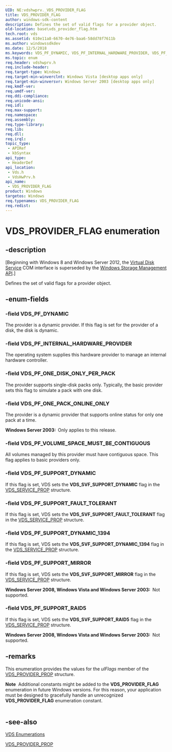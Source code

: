 ```yaml
---
UID: NE:vdshwprv._VDS_PROVIDER_FLAG
title: VDS_PROVIDER_FLAG
author: windows-sdk-content
description: Defines the set of valid flags for a provider object.
old-location: base\vds_provider_flag.htm
tech.root: vds
ms.assetid: 610e11a8-6670-4e76-baa6-58dd78f7611b
ms.author: windowssdkdev
ms.date: 12/5/2018
ms.keywords: VDS_PF_DYNAMIC, VDS_PF_INTERNAL_HARDWARE_PROVIDER, VDS_PF_ONE_DISK_ONLY_PER_PACK, VDS_PF_ONE_PACK_ONLINE_ONLY, VDS_PF_SUPPORT_DYNAMIC, VDS_PF_SUPPORT_DYNAMIC_1394, VDS_PF_SUPPORT_FAULT_TOLERANT, VDS_PF_SUPPORT_MIRROR, VDS_PF_SUPPORT_RAID5, VDS_PF_VOLUME_SPACE_MUST_BE_CONTIGUOUS, VDS_PROVIDER_FLAG, VDS_PROVIDER_FLAG enumeration [VDS], base.vds_provider_flag, vds/VDS_PF_DYNAMIC, vds/VDS_PF_INTERNAL_HARDWARE_PROVIDER, vds/VDS_PF_ONE_DISK_ONLY_PER_PACK, vds/VDS_PF_ONE_PACK_ONLINE_ONLY, vds/VDS_PF_SUPPORT_DYNAMIC, vds/VDS_PF_SUPPORT_DYNAMIC_1394, vds/VDS_PF_SUPPORT_FAULT_TOLERANT, vds/VDS_PF_SUPPORT_MIRROR, vds/VDS_PF_SUPPORT_RAID5, vds/VDS_PF_VOLUME_SPACE_MUST_BE_CONTIGUOUS, vds/VDS_PROVIDER_FLAG, vdshwprv/VDS_PF_DYNAMIC, vdshwprv/VDS_PF_INTERNAL_HARDWARE_PROVIDER, vdshwprv/VDS_PF_ONE_DISK_ONLY_PER_PACK, vdshwprv/VDS_PF_ONE_PACK_ONLINE_ONLY, vdshwprv/VDS_PF_SUPPORT_DYNAMIC, vdshwprv/VDS_PF_SUPPORT_DYNAMIC_1394, vdshwprv/VDS_PF_SUPPORT_FAULT_TOLERANT, vdshwprv/VDS_PF_SUPPORT_MIRROR, vdshwprv/VDS_PF_SUPPORT_RAID5, vdshwprv/VDS_PF_VOLUME_SPACE_MUST_BE_CONTIGUOUS, vdshwprv/VDS_PROVIDER_FLAG
ms.topic: enum
req.header: vdshwprv.h
req.include-header: 
req.target-type: Windows
req.target-min-winverclnt: Windows Vista [desktop apps only]
req.target-min-winversvr: Windows Server 2003 [desktop apps only]
req.kmdf-ver: 
req.umdf-ver: 
req.ddi-compliance: 
req.unicode-ansi: 
req.idl: 
req.max-support: 
req.namespace: 
req.assembly: 
req.type-library: 
req.lib: 
req.dll: 
req.irql: 
topic_type:
 - APIRef
 - kbSyntax
api_type:
 - HeaderDef
api_location:
 - Vds.h
 - VdsHwPrv.h
api_name:
 - VDS_PROVIDER_FLAG
product: Windows
targetos: Windows
req.typenames: VDS_PROVIDER_FLAG
req.redist: 
---
```


# VDS_PROVIDER_FLAG enumeration


## -description


<p class="CCE_Message">[Beginning with Windows 8 and Windows Server 2012, the <a href="https://msdn.microsoft.com/536aafd2-cc04-48cc-8ee7-920efbba2a5f">Virtual Disk Service</a> COM interface is superseded by the <a href="https://msdn.microsoft.com/ff5e492d-5e62-4c9b-8f55-07859c9fee83">Windows Storage Management API</a>.]

Defines the set 
   of valid flags for a provider object.


## -enum-fields




### -field VDS_PF_DYNAMIC

The provider is a dynamic  provider. If this flag is set for the provider of a disk, the disk is dynamic.


### -field VDS_PF_INTERNAL_HARDWARE_PROVIDER

The operating system supplies this hardware provider to manage an internal hardware controller.


### -field VDS_PF_ONE_DISK_ONLY_PER_PACK

The provider supports single-disk packs only. Typically, the basic provider sets this flag to 
      simulate a pack with one disk.


### -field VDS_PF_ONE_PACK_ONLINE_ONLY

The provider is a dynamic provider that supports online status for only one pack at a time. 
     

<b>Windows Server 2003:  </b>Only applies to this release.


### -field VDS_PF_VOLUME_SPACE_MUST_BE_CONTIGUOUS

All volumes managed by this provider must have contiguous space. This flag applies to basic 
      providers only.


### -field VDS_PF_SUPPORT_DYNAMIC

If this flag is set, VDS sets the <b>VDS_SVF_SUPPORT_DYNAMIC</b> flag in the <a href="https://msdn.microsoft.com/9029ebbd-f05d-4317-913d-58c8a0a62886">VDS_SERVICE_PROP</a> structure.


### -field VDS_PF_SUPPORT_FAULT_TOLERANT

If this flag is set, VDS sets the <b>VDS_SVF_SUPPORT_FAULT_TOLERANT</b> 
      flag in the <a href="https://msdn.microsoft.com/9029ebbd-f05d-4317-913d-58c8a0a62886">VDS_SERVICE_PROP</a> structure.


### -field VDS_PF_SUPPORT_DYNAMIC_1394

If this flag is set, VDS sets the <b>VDS_SVF_SUPPORT_DYNAMIC_1394</b> 
      flag in the <a href="https://msdn.microsoft.com/9029ebbd-f05d-4317-913d-58c8a0a62886">VDS_SERVICE_PROP</a> structure.


### -field VDS_PF_SUPPORT_MIRROR

If this flag is set, VDS sets the <b>VDS_SVF_SUPPORT_MIRROR</b> flag in the <a href="https://msdn.microsoft.com/9029ebbd-f05d-4317-913d-58c8a0a62886">VDS_SERVICE_PROP</a> structure.

<b>Windows Server 2008, Windows Vista and Windows Server 2003:  </b>Not supported.


### -field VDS_PF_SUPPORT_RAID5

If this flag is set, VDS sets the <b>VDS_SVF_SUPPORT_RAID5</b> flag in the <a href="https://msdn.microsoft.com/9029ebbd-f05d-4317-913d-58c8a0a62886">VDS_SERVICE_PROP</a> structure.

<b>Windows Server 2008, Windows Vista and Windows Server 2003:  </b>Not supported.


## -remarks



This enumeration provides the values for the <i>ulFlags</i> member of the 
    <a href="https://msdn.microsoft.com/f41fc908-3720-4dfb-a5d3-bb1459fb7e5d">VDS_PROVIDER_PROP</a> structure.

<div class="alert"><b>Note</b>  Additional constants might be added to the <b>VDS_PROVIDER_FLAG</b> enumeration in future Windows versions. For this reason, your application must be designed to gracefully handle an unrecognized <b>VDS_PROVIDER_FLAG</b> enumeration constant.</div>
<div> </div>



## -see-also




<a href="https://msdn.microsoft.com/30ee6e39-c1e5-4173-a3dd-5644632140d1">VDS Enumerations</a>



<a href="https://msdn.microsoft.com/f41fc908-3720-4dfb-a5d3-bb1459fb7e5d">VDS_PROVIDER_PROP</a>
 

 

